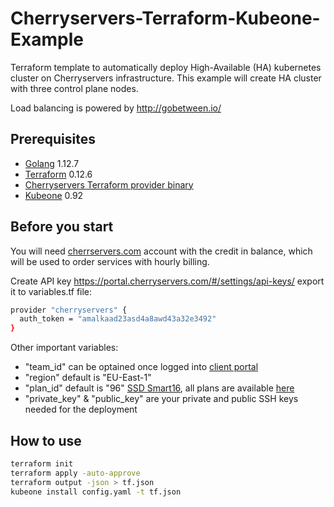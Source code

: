 # Cherryservers-Terraform-Kubeone-Example

Terraform template to automatically deploy High-Available (HA) kubernetes cluster on Cherryservers infrastructure.
This example will create HA cluster with three control plane nodes.

Load balancing is powered by <http://gobetween.io/>

## Prerequisites

- [Golang](https://golang.org/dl/) 1.12.7
- [Terraform](https://www.terraform.io/downloads.html) 0.12.6
- [Cherryservers Terraform provider binary](http://downloads.cherryservers.com/other/terraform)
- [Kubeone](https://github.com/kubermatic/kubeone) 0.92

## Before you start

You will need [cherrservers.com](https://portal.cherryservers.com) account with the credit in balance, which will be used to order services with hourly billing.

Create API key <https://portal.cherryservers.com/#/settings/api-keys/>
export it to variables.tf file:

```sh
provider "cherryservers" {
  auth_token = "amalkaad23asd4a8awd43a32e3492"
}
```

Other important variables:

- "team_id" can be optained once logged into [client portal](https://portal.cherryservers.com/#/)
- "region" default is "EU-East-1"
- "plan_id" default is "96" [SSD Smart16](https://www.cherryservers.com/pricing/virtual-servers/ssd_smart16), all plans are available [here](https://api.cherryservers.com/v1/plans?currency=EUR)
- "private_key" & "public_key" are your private and public SSH keys needed for the deployment

## How to use

```sh
terraform init
terraform apply -auto-approve
terraform output -json > tf.json
kubeone install config.yaml -t tf.json
```
